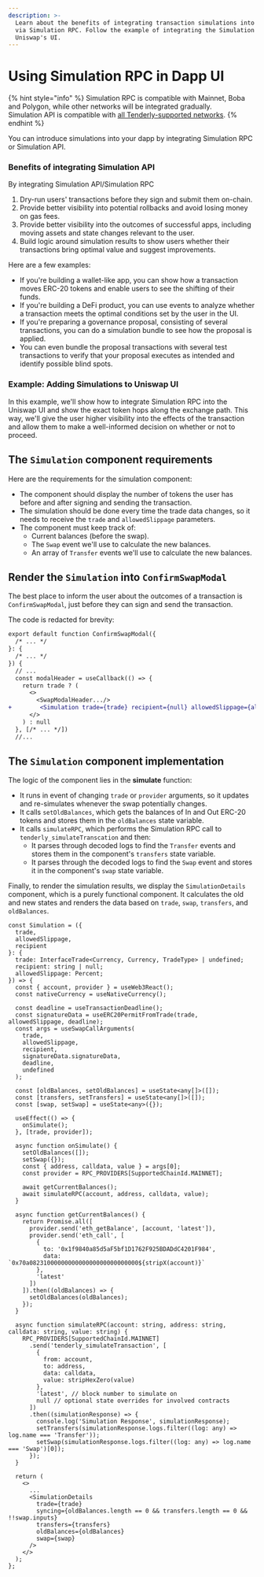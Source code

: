 ```yaml
---
description: >-
  Learn about the benefits of integrating transaction simulations into your dapp
  via Simulation RPC. Follow the example of integrating the Simulation RPC into
  Uniswap's UI.
---
```


# Using Simulation RPC in Dapp UI

{% hint style="info" %}
Simulation RPC is compatible with Mainnet, Boba and Polygon, while other networks will be integrated gradually.\
Simulation API is compatible with [all Tenderly-supported networks](../../web3-actions/references/networks.md).
{% endhint %}

You can introduce simulations into your dapp by integrating Simulation RPC or Simulation API.&#x20;

### Benefits of integrating Simulation API

By integrating Simulation API/Simulation RPC

1. Dry-run users' transactions before they sign and submit them on-chain.
2. Provide better visibility into potential rollbacks and avoid losing money on gas fees.
3. Provide better visibility into the outcomes of successful apps, including moving assets and state changes relevant to the user.
4. Build logic around simulation results to show users whether their transactions bring optimal value and suggest improvements.&#x20;

Here are a few examples:&#x20;

* If you're building a wallet-like app, you can show how a transaction moves ERC-20 tokens and enable users to see the shifting of their funds.
* If you're building a DeFi product, you can use events to analyze whether a transaction meets the optimal conditions set by the user in the UI.
* If you're preparing a governance proposal, consisting of several transactions, you can do a simulation bundle to see how the proposal is applied.
* You can even bundle the proposal transactions with several test transactions to verify that your proposal executes as intended and identify possible blind spots.

### Example: Adding Simulations to Uniswap UI

In this example, we'll show how to integrate Simulation RPC into the Uniswap UI and show the exact token hops along the exchange path. This way, we'll give the user higher visibility into the effects of the transaction and allow them to make a well-informed decision on whether or not to proceed.



## The `Simulation` component requirements

Here are the requirements for the simulation component:

* The component should display the number of tokens the user has before and after signing and sending the transaction.
* The simulation should be done every time the trade data changes, so it needs to receive the `trade` and `allowedSlippage` parameters.&#x20;
* The component must keep track of:
  * Current balances (before the swap).
  * The `Swap` event we'll use to calculate the new balances.
  * An array of `Transfer` events we'll use to calculate the new balances.

## Render the `Simulation` into `ConfirmSwapModal`

The best place to inform the user about the outcomes of a transaction is `ConfirmSwapModal`, just before they can sign and send the transaction.

The code is redacted for brevity:

```diff
export default function ConfirmSwapModal({
  /* ... */
}: {
  /* ... */
}) {
  // ...
  const modalHeader = useCallback(() => {
    return trade ? (
      <>
        <SwapModalHeader.../>
+        <Simulation trade={trade} recipient={null} allowedSlippage={allowedSlippage} />
      </>
    ) : null
  }, [/* ... */])
  //...

```

## The `Simulation` component implementation

The logic of the component lies in the **simulate** function:

* It runs in event of changing `trade` or `provider` arguments, so it updates and re-simulates whenever the swap potentially changes.
* It calls `setOldBalances`, which gets the balances of In and Out ERC-20 tokens and stores them in the `oldBalances` state variable.
* It calls `simulateRPC`, which performs the Simulation RPC call to `tenderly_simulateTranscation` and then:
  * It parses through decoded logs to find the `Transfer` events and stores them in the component's `transfers` state variable.
  * It parses through the decoded logs to find the `Swap` event and stores it in the component's `swap` state variable.

Finally, to render the simulation results, we display the `SimulationDetails` component, which is a purely functional component. It calculates the old and new states and renders the data based on `trade`, `swap`, `transfers`, and `oldBalances`.

```tsx
const Simulation = ({
  trade,
  allowedSlippage,
  recipient
}: {
  trade: InterfaceTrade<Currency, Currency, TradeType> | undefined;
  recipient: string | null;
  allowedSlippage: Percent;
}) => {
  const { account, provider } = useWeb3React();
  const nativeCurrency = useNativeCurrency();

  const deadline = useTransactionDeadline();
  const signatureData = useERC20PermitFromTrade(trade, allowedSlippage, deadline);
  const args = useSwapCallArguments(
    trade,
    allowedSlippage,
    recipient,
    signatureData.signatureData,
    deadline,
    undefined
  );

  const [oldBalances, setOldBalances] = useState<any[]>([]);
  const [transfers, setTransfers] = useState<any[]>([]);
  const [swap, setSwap] = useState<any>({});

  useEffect(() => {
    onSimulate();
  }, [trade, provider]);

  async function onSimulate() {
    setOldBalances([]);
    setSwap({});
    const { address, calldata, value } = args[0];
    const provider = RPC_PROVIDERS[SupportedChainId.MAINNET];

    await getCurrentBalances();
    await simulateRPC(account, address, calldata, value);
  }

  async function getCurrentBalances() {
    return Promise.all([
      provider.send('eth_getBalance', [account, 'latest']),
      provider.send('eth_call', [
        {
          to: '0x1f9840a85d5aF5bf1D1762F925BDADdC4201F984',
          data: `0x70a0823100000000000000000000000000${stripX(account)}`
        },
        'latest'
      ])
    ]).then((oldBalances) => {
      setOldBalances(oldBalances);
    });
  }

  async function simulateRPC(account: string, address: string, calldata: string, value: string) {
    RPC_PROVIDERS[SupportedChainId.MAINNET]
      .send('tenderly_simulateTransaction', [
        {
          from: account,
          to: address,
          data: calldata,
          value: stripHexZero(value)
        },
        'latest', // block number to simulate on
        null // optional state overrides for involved contracts
      ])
      .then((simulationResponse) => {
        console.log('Simulation Response', simulationResponse);
        setTransfers(simulationResponse.logs.filter((log: any) => log.name === 'Transfer'));
        setSwap(simulationResponse.logs.filter((log: any) => log.name === 'Swap')[0]);
      });
  }

  return (
    <>
      ...
      <SimulationDetails
        trade={trade}
        syncing={oldBalances.length == 0 && transfers.length == 0 && !!swap.inputs}
        transfers={transfers}
        oldBalances={oldBalances}
        swap={swap}
      />
    </>
  );
};
```
